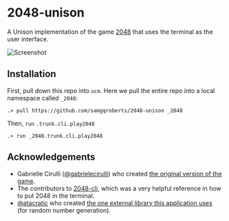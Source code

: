 # 2048-unison

A Unison implementation of the game [2048](https://play2048.co/) that uses the terminal as the user interface.

![Screenshot](https://i.imgur.com/1ApdWF7.png)

## Installation

First, pull down this repo into `ucm`. Here we pull the entire repo into a local namespace called `_2048`: 

```
.> pull https://github.com/samgqroberts/2048-unison _2048
```

Then, `run` `.trunk.cli.play2048`
```
.> run _2048.trunk.cli.play2048
```

## Acknowledgements

- Gabrielle Cirulli ([@gabrielecirulli](https://github.com/gabrielecirulli)) who created [the original version of the game](https://github.com/gabrielecirulli/2048).
- The contributors to [2048-cli](https://github.com/tiehuis/2048-cli), which was a very helpful reference in how to put 2048 in the terminal.
- [@atacratic](https://github.com/atacratic) who created [the one external library this application uses](https://github.com/atacratic/unison-random-mersenne) (for random number generation).
